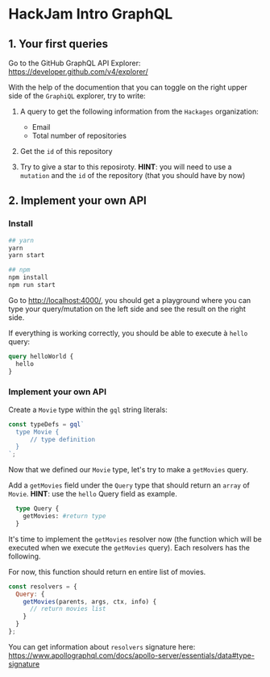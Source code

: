# HackJam Intro GraphQL

## 1. Your first queries

Go to the GitHub GraphQL API Explorer: https://developer.github.com/v4/explorer/

With the help of the documention that you can toggle on the right upper side of the `GraphiQL` explorer, try to write:

1. A query to get the following information from the `Hackages` organization:

   - Email
   - Total number of repositories

2. Get the `id` of this repository
3. Try to give a star to this reposiroty. **HINT**: you will need to use a `mutation` and the `id` of the repository (that you should have by now)

## 2. Implement your own API

### Install

```bash
## yarn
yarn
yarn start

## npm
npm install
npm run start
```

Go to [http://localhost:4000/](http://localhost:4000/), you should get a playground where you can type your query/mutation on the left side and see the result on the right side.

If everything is working correctly, you should be able to execute à `hello` query:

```graphql
query helloWorld {
  hello
}
```

### Implement your own API

Create a `Movie` type within the `gql` string literals:

```javascript
const typeDefs = gql`
  type Movie {
      // type definition
  }
`;
```

Now that we defined our `Movie` type, let's try to make a `getMovies` query.

Add a `getMovies` field under the `Query` type that should return an `array` of `Movie`. **HINT**: use the `hello` Query field as example.

```graphql
  type Query {
    getMovies: #return type
  }
```

It's time to implement the `getMovies` resolver now (the function which will be executed when we execute the `getMovies` query). Each resolvers has the following.

For now, this function should return en entire list of movies.

```javascript
const resolvers = {
  Query: {
    getMovies(parents, args, ctx, info) {
      // return movies list
    }
  }
};
```

You can get information about `resolvers` signature here: https://www.apollographql.com/docs/apollo-server/essentials/data#type-signature
